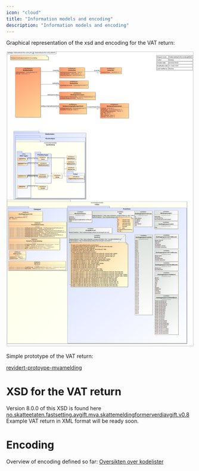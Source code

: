 ```yaml
---
icon: "cloud"
title: "Information models and encoding"
description: "Information models and encoding"
---
```


Graphical representation of the xsd and encoding for the VAT return:

![SkattemeldingForMerverdiavgift2020](SkattemeldingForMerverdiavgift2020.png)

Simple prototype of the VAT return:

[revidert-protoype-mvamelding](revidert-protoype-mvamelding.xlsx)

# XSD for the VAT return

Version 8.0.0 of this XSD is found here [no.skatteetaten.fastsetting.avgift.mva.skattemeldingformerverdiavgift.v0.8](https://github.com/Skatteetaten/mva-meldingen/tree/master/docs/documentation/informasjonsmodell/xsd/no.skatteetaten.fastsetting.avgift.mva.skattemeldingformerverdiavgift.v0.8.xsd)
Example VAT return in XML format will be ready soon.

# Encoding

Overview of encoding defined so far: [Oversikten over kodelister](https://github.com/Skatteetaten/mva-meldingen/tree/master/docs/documentation/informasjonsmodell/kodelister/)
